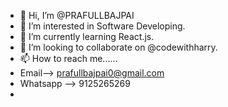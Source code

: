 - 👋 Hi, I’m @PRAFULLBAJPAI
- 👀 I’m interested in Software Developing.
- 🌱 I’m currently learning React.js.
- 💞️ I’m looking to collaborate on @codewithharry.
- 📫 How to reach me......
- Email--> prafullbajpai0@gmail.com
- Whatsapp --> 9125265269
- 

<!---
PRAFULLBAJPAI/PRAFULLBAJPAI is a ✨ special ✨ repository because its `README.md` (this file) appears on your GitHub profile.
You can click the Preview link to take a look at your changes.
--->
